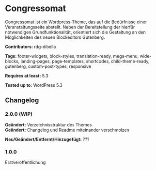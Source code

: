 # Congressomat
Congressomat ist ein Wordpress-Theme, das auf die Bedürfnisse einer Veranstaltungsseite abstellt. Neben der Bereitstellung der hierfür notwendigen Grundfunktionalität, orientiert sich die Gestaltung an den Möglichkeiten des neuen Blockeditors Gutenberg.

__Contributors:__ rdg-dibella

__Tags:__  footer-widgets, block-styles, translation-ready, mega-menu, wide-blocks, landing-pages, page-templates, shortcodes, child-theme-ready, gutenberg, custom-post-types, responsive

__Requires at least:__ 5.3  

__Tested up to:__ WordPress 5.3  


## Changelog

### 2.0.0 (WIP)
**Geändert:** Verzeichnisstruktur des Themes  
**Geändert:** Changelog und Readme miteinander verschmolzen

**Neu/Geändert/Entfernt/Hinzugefügt:** ???  

### 1.0.0
Erstveröffentlichung
